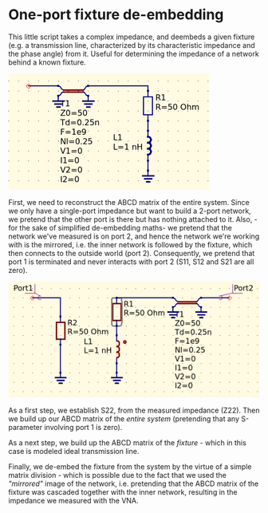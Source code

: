 # One-port fixture de-embedding

This little script takes a complex impedance, and deembeds a given fixture (e.g. a transmission line, characterized by its characteristic impedance and the phase angle) from it. Useful for determining the impedance of a network behind a known fixture.

![deembed](deembed.png)

First, we need to reconstruct the ABCD matrix of the entire system. Since we only have a single-port impedance but want to build a 2-port network, we pretend that the other port is there but has nothing attached to it. Also, -for the sake of simplified de-embedding maths- we pretend that the network we've measured is on port 2, and hence the network we're working with is the mirrored, i.e. the inner network is followed by the fixture, which then connects to the outside world (port 2). Consequently, we pretend that port 1 is terminated and never interacts with port 2 (S11, S12 and S21 are all zero).

![deembedmirror2](deembedmirror2.png)

As a first step, we establish S22, from the measured impedance (Z22). Then we build up our ABCD matrix of the *entire system* (pretending that any S-parameter involving port 1 is zero).

As a next step, we build up the ABCD matrix of the *fixture* - which in this case is modeled ideal transmission line.

Finally, we de-embed the fixture from the system by the virtue of a simple matrix division - which is possible due to the fact that we used the *"mirrored"* image of the network, i.e. pretending that the ABCD matrix of the fixture was cascaded together with the inner network, resulting in the impedance we measured with the VNA.

